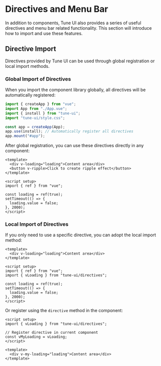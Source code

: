 # Directives and Menu Bar

In addition to components, Tune UI also provides a series of useful directives and menu bar related functionality. This section will introduce how to import and use these features.

## Directive Import

Directives provided by Tune UI can be used through global registration or local import methods.

### Global Import of Directives

When you import the component library globally, all directives will be automatically registered:

```js
import { createApp } from "vue";
import App from "./App.vue";
import { install } from "tune-ui";
import "tune-ui/style.css";

const app = createApp(App);
app.use(install); // Automatically register all directives
app.mount("#app");
```

After global registration, you can use these directives directly in any component:

```vue
<template>
  <div v-loading="loading">Content area</div>
  <button v-ripple>Click to create ripple effect</button>
</template>

<script setup>
import { ref } from "vue";

const loading = ref(true);
setTimeout(() => {
  loading.value = false;
}, 2000);
</script>
```

### Local Import of Directives

If you only need to use a specific directive, you can adopt the local import method:

```vue
<template>
  <div v-loading="loading">Content area</div>
</template>

<script setup>
import { ref } from "vue";
import { vLoading } from "tune-ui/directives";

const loading = ref(true);
setTimeout(() => {
  loading.value = false;
}, 2000);
</script>
```

Or register using the `directive` method in the component:

```vue
<script setup>
import { vLoading } from "tune-ui/directives";

// Register directive in current component
const vMyLoading = vLoading;
</script>

<template>
  <div v-my-loading="loading">Content area</div>
</template>
```
